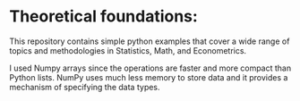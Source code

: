 # Theoretical foundations:

This repository contains simple python examples that cover a wide range of topics and methodologies in Statistics, Math, and Econometrics. 

I used Numpy arrays since the operations are faster and more compact than Python lists. NumPy uses much less memory to store data and it provides a mechanism of specifying the data types.
